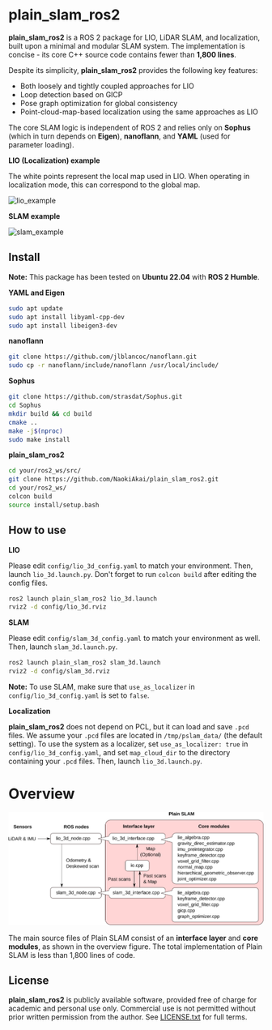 # plain_slam_ros2

**plain_slam_ros2** is a ROS 2 package for LIO, LiDAR SLAM, and localization, built upon a minimal and modular SLAM system. The implementation is concise - its core C++ source code contains fewer than **1,800 lines**.

Despite its simplicity, **plain_slam_ros2** provides the following key features:

- Both loosely and tightly coupled approaches for LIO
- Loop detection based on GICP
- Pose graph optimization for global consistency
- Point-cloud-map-based localization using the same approaches as LIO

The core SLAM logic is independent of ROS 2 and relies only on **Sophus** (which in turn depends on **Eigen**), **nanoflann**, and **YAML** (used for parameter loading).



**LIO (Localization) example**

The white points represent the local map used in LIO. When operating in localization mode, this can correspond to the global map.

![lio_example](gifs/lio_example.gif)

**SLAM example**

![slam_example](gifs/slam_example.gif)



## Install

**Note:** This package has been tested on **Ubuntu 22.04** with **ROS 2 Humble**.

**YAML and Eigen**

```sh
sudo apt update
sudo apt install libyaml-cpp-dev
sudo apt install libeigen3-dev
```

**nanoflann**

```sh
git clone https://github.com/jlblancoc/nanoflann.git
sudo cp -r nanoflann/include/nanoflann /usr/local/include/
```

**Sophus**

```sh
git clone https://github.com/strasdat/Sophus.git
cd Sophus
mkdir build && cd build
cmake ..
make -j$(nproc)
sudo make install
```

**plain_slam_ros2**

```sh
cd your/ros2_ws/src/
git clone https://github.com/NaokiAkai/plain_slam_ros2.git
cd your/ros2_ws/
colcon build
source install/setup.bash
```



## How to use

**LIO**

Please edit `config/lio_3d_config.yaml` to match your environment. Then, launch `lio_3d.launch.py`. Don't forget to run `colcon build` after editing the config files.

```sh
ros2 launch plain_slam_ros2 lio_3d.launch
rviz2 -d config/lio_3d.rviz
```

**SLAM**

Please edit `config/slam_3d_config.yaml` to match your environment as well. Then, launch `slam_3d.launch.py`.

```sh
ros2 launch plain_slam_ros2 slam_3d.launch
rviz2 -d config/slam_3d.rviz
```

**Note:** To use SLAM, make sure that `use_as_localizer` in `config/lio_3d_config.yaml` is set to `false`.

**Localization**

**plain_slam_ros2** does not depend on PCL, but it can load and save `.pcd` files. We assume your `.pcd` files are located in `/tmp/pslam_data/` (the default setting).
To use the system as a localizer, set `use_as_localizer: true` in `config/lio_3d_config.yaml`, and set `map_cloud_dir` to the directory containing your `.pcd` files. Then, launch `lio_3d.launch.py`.



# Overview

![Overview](figs/overview.svg)

The main source files of Plain SLAM consist of an **interface layer** and **core modules**, as shown in the overview figure. The total implementation of Plain SLAM is less than 1,800 lines of code.



## License

**plain_slam_ros2** is publicly available software, provided free of charge for academic and personal use only. Commercial use is not permitted without prior written permission from the author. See [LICENSE.txt](./LICENSE.txt) for full terms.
